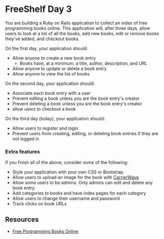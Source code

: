 # FreeShelf Day 3

You are building a Ruby on Rails application to collect an index of free programming books online. This application will, after three days, allow users to look at a list of all the books, add new books, edit or remove books they've added, and checkout books.

On the first day, your application should:

- Allow anyone to create a new book entry
  - Books have, at a minimum, a title, author, description, and URL
- Allow anyone to update or delete a book entry
- Allow anyone to view the list of books

On the second day, your application should:

- Associate each book entry with a user
- Prevent editing a book unless you are the book entry's creator
- Prevent deleting a book unless you are the book entry's creator
- allow users to checkout a book

On the third day (today), your application should:

- Allow users to register and login
- Prevent users from creating, editing, or deleting book entries if they are not logged in

### Extra features

If you finish all of the above, consider some of the following:

- Style your application with your own CSS or Bootstrap.
- Allow users to upload an image for the book with [CarrierWave](https://code.tutsplus.com/tutorials/rails-image-upload-using-carrierwave-in-a-rails-app--cms-25183)
- Allow some users to be admins. Only admins can edit and delete any book entry.
- Add categories to books and have index pages for each category
- Allow users to change their username and password
- Track clicks on book URLs

## Resources

- [Free Programming Books Online](https://github.com/EbookFoundation/free-programming-books/blob/master/free-programming-books.md)